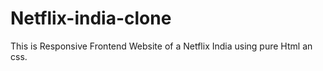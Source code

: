 # Netflix-india-clone
This is Responsive Frontend Website of a Netflix India using pure Html an css.
